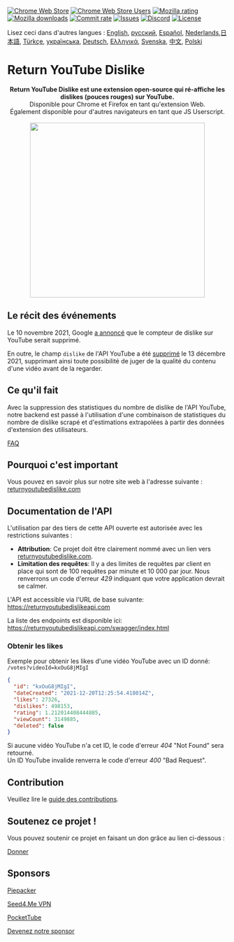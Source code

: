 [![Chrome Web Store](https://img.shields.io/chrome-web-store/stars/gebbhagfogifgggkldgodflihgfeippi?label=Chrome%20Rating&style=flat&logo=google)](https://chrome.google.com/webstore/detail/youtube-dislike-button/gebbhagfogifgggkldgodflihgfeippi/)
[![Chrome Web Store Users](https://img.shields.io/chrome-web-store/users/gebbhagfogifgggkldgodflihgfeippi?label=Chrome%20Users&style=flat&logo=google)](https://chrome.google.com/webstore/detail/youtube-dislike-button/gebbhagfogifgggkldgodflihgfeippi/)
[![Mozilla rating](https://img.shields.io/amo/stars/return-youtube-dislikes?label=Firefox%20Rating&style=flat&logo=firefox)](https://addons.mozilla.org/en-US/firefox/addon/return-youtube-dislikes/)
[![Mozilla downloads](https://img.shields.io/amo/users/return-youtube-dislikes?label=Firefox%20Users&style=flat&logo=firefox)](https://addons.mozilla.org/en-US/firefox/addon/return-youtube-dislikes/)
[![Commit rate](https://img.shields.io/github/commit-activity/m/Anarios/return-youtube-dislike?label=Commits&style=flat)](https://github.com/Anarios/return-youtube-dislike/commits/main)
[![Issues](https://img.shields.io/github/issues/Anarios/return-youtube-dislike?style=flat&label=Issues)](https://github.com/Anarios/return-youtube-dislike/issues)
[![Discord](https://img.shields.io/discord/909435648170160229?label=Discord&style=flat&logo=discord)](https://discord.gg/UMxyMmCgfF)
[![License](https://img.shields.io/badge/License-GPLv3-blue.svg?style=flat)](LICENSE)

Lisez ceci dans d'autres langues : [English](README.md), [русский](READMEru.md),  [Español](READMEes.md), [Nederlands](READMEnl.md),[日本語](READMEja.md), [Türkçe](READMEtr.md), [українська](READMEuk.md), [Deutsch](READMEde.md), [Ελληνικά](READMEgr.md), [Svenska](READMEsv.md), [中文](READMEcn.md), [Polski](READMEpl.md)


# Return YouTube Dislike

<p align="center">
    <b>Return YouTube Dislike est une extension open-source qui ré-affiche les dislikes (pouces rouges) sur YouTube.</b><br>
    Disponible pour Chrome et Firefox en tant qu'extension Web.<br>
    Également disponible pour d'autres navigateurs en tant que JS Userscript.<br><br>
    <img width="400px" src="https://user-images.githubusercontent.com/18729296/141743755-2be73297-250e-4cd1-ac93-8978c5a39d10.png"/>
</p>

## Le récit des événements

Le 10 novembre 2021, Google [a annoncé](https://blog.youtube/news-and-events/update-to-youtube/) que le compteur de dislike sur YouTube serait supprimé.

En outre, le champ `dislike` de l'API YouTube a été [supprimé](https://support.google.com/youtube/thread/134791097/update-to-youtube-dislike-counts) le 13 décembre 2021, supprimant ainsi toute possibilité de juger de la qualité du contenu d'une vidéo avant de la regarder.

## Ce qu'il fait

Avec la suppression des statistiques du nombre de dislike de l'API YouTube, notre backend est passé à l'utilisation d'une combinaison de statistiques du nombre de dislike scrapé et d'estimations extrapolées à partir des données d'extension des utilisateurs.

[FAQ](Docs/FAQfr.md)

## Pourquoi c'est important

Vous pouvez en savoir plus sur notre site web à l'adresse suivante : [returnyoutubedislike.com](https://www.returnyoutubedislike.com/)

## Documentation de l'API

L'utilisation par des tiers de cette API ouverte est autorisée avec les restrictions suivantes :

- **Attribution**: Ce projet doit être clairement nommé avec un lien vers [returnyoutubedislike.com](https://returnyoutubedislike.com/).
- **Limitation des requêtes**: Il y a des limites de requêtes par client en place qui sont de 100 requêtes par minute et 10 000 par jour. Nous renverrons un code d'erreur _429_ indiquant que votre application devrait se calmer.

L'API est accessible via l'URL de base suivante:  
https://returnyoutubedislikeapi.com

La liste des endpoints est disponible ici:  
https://returnyoutubedislikeapi.com/swagger/index.html

### Obtenir les likes

Exemple pour obtenir les likes d'une vidéo YouTube avec un ID donné:  
`/votes?videoId=kxOuG8jMIgI`

```json
{
  "id": "kxOuG8jMIgI",
  "dateCreated": "2021-12-20T12:25:54.418014Z",
  "likes": 27326,
  "dislikes": 498153,
  "rating": 1.212014408444885,
  "viewCount": 3149885,
  "deleted": false
}
```

Si aucune vidéo YouTube n'a cet ID, le code d'erreur _404_ "Not Found" sera retourné.  
Un ID YouTube invalide renverra le code d'erreur _400_ "Bad Request".

<!---
## Documentation de l'API

Vous pouvez consulter toute la documentation sur notre site web.
[https://returnyoutubedislike.com/docs](https://returnyoutubedislike.com/docs) -->

## Contribution

Veuillez lire le [guide des contributions](CONTRIBUTINGfr.md).

## Soutenez ce projet !

Vous pouvez soutenir ce projet en faisant un don grâce au lien ci-dessous :

[Donner](https://returnyoutubedislike.com/donate)

## Sponsors

[Piepacker](https://piepacker.com)

[Seed4.Me VPN](https://www.seed4.me/users/register?gift=ReturnYoutubeDislike)

[PocketTube](https://yousub.info/?utm_source=returnyoutubedislike)

[Devenez notre sponsor](https://www.patreon.com/join/returnyoutubedislike/checkout?rid=8008601)
